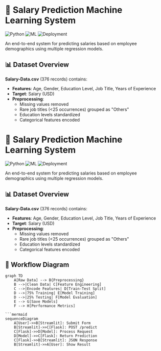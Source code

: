 # 💼 Salary Prediction Machine Learning System

![Python](https://img.shields.io/badge/Python-3.8%2B-blue)
![ML](https://img.shields.io/badge/Machine%20Learning-Supervised-orange)
![Deployment](https://img.shields.io/badge/Deployment-Flask%20%2B%20Streamlit-green)

An end-to-end system for predicting salaries based on employee demographics using multiple regression models.

## 📊 Dataset Overview
**Salary-Data.csv** (376 records) contains:
- **Features**: Age, Gender, Education Level, Job Title, Years of Experience
- **Target**: Salary (USD)
- **Preprocessing**:
  - Missing values removed
  - Rare job titles (<25 occurrences) grouped as "Others"
  - Education levels standardized
  - Categorical features encoded

# 💼 Salary Prediction Machine Learning System

![Python](https://img.shields.io/badge/Python-3.8%2B-blue)
![ML](https://img.shields.io/badge/Machine%20Learning-Supervised-orange)
![Deployment](https://img.shields.io/badge/Deployment-Flask%20%2B%20Streamlit-green)

An end-to-end system for predicting salaries based on employee demographics using multiple regression models.

## 📊 Dataset Overview
**Salary-Data.csv** (376 records) contains:
- **Features**: Age, Gender, Education Level, Job Title, Years of Experience
- **Target**: Salary (USD)
- **Preprocessing**:
  - Missing values removed
  - Rare job titles (<25 occurrences) grouped as "Others"
  - Education levels standardized
  - Categorical features encoded

## 🔄 Workflow Diagram
  ```mermaid
  graph TD
      A[Raw Data] --> B{Preprocessing}
      B -->|Clean Data| C[Feature Engineering]
      C -->|Encode Features| D[Train-Test Split]
      D -->|75% Training| E[Model Training]
      D -->|25% Testing| F[Model Evaluation]
      E --> G[Save Models]
      F --> H[Performance Metrics]

  ```mermaid
  sequenceDiagram
      A[User]->>B[Streamlit]: Submit Form
      B[Streamlit]->>C[Flask]: POST /predict
      C[Flask]->>D[Model]: Process Request
      D[Model]->>C[Flask]: Return Prediction
      C[Flask]->>B[Streamlit]: JSON Response
      B[Streamlit]->>A[User]: Show Result
